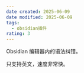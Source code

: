 ```yaml
---
date created: 2025-06-09
date modified: 2025-06-09
tags:
  - obsidian插件
rating: 3
---
```

Obsidian 编辑器内的语法纠错。

只支持英文，速度非常快。
